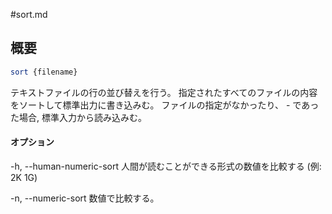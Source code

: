 #sort.md
## 概要
```bash
sort {filename}
```
テキストファイルの行の並び替えを行う。
指定されたすべてのファイルの内容をソートして標準出力に書き込みむ。
ファイルの指定がなかったり、 - であった場合, 標準入力から読み込みむ。

#### オプション
-h, --human-numeric-sort
人間が読むことができる形式の数値を比較する (例: 2K 1G)

-n, --numeric-sort
数値で比較する。
